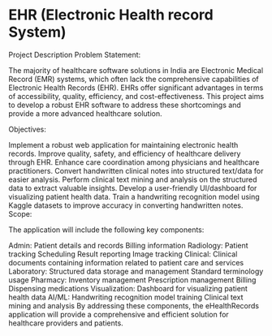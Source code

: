 # EHR (Electronic Health record System)
Project Description
Problem Statement:

The majority of healthcare software solutions in India are Electronic Medical Record (EMR) systems, which often lack the comprehensive capabilities of Electronic Health Records (EHR). EHRs offer significant advantages in terms of accessibility, quality, efficiency, and cost-effectiveness. This project aims to develop a robust EHR software to address these shortcomings and provide a more advanced healthcare solution.

Objectives:

Implement a robust web application for maintaining electronic health records.
Improve quality, safety, and efficiency of healthcare delivery through EHR.
Enhance care coordination among physicians and healthcare practitioners.
Convert handwritten clinical notes into structured text/data for easier analysis.
Perform clinical text mining and analysis on the structured data to extract valuable insights.
Develop a user-friendly UI/dashboard for visualizing patient health data.
Train a handwriting recognition model using Kaggle datasets to improve accuracy in converting handwritten notes.
Scope:

The application will include the following key components:

Admin:
Patient details and records
Billing information
Radiology:
Patient tracking
Scheduling
Result reporting
Image tracking
Clinical:
Clinical documents containing information related to patient care and services
Laboratory:
Structured data storage and management
Standard terminology usage
Pharmacy:
Inventory management
Prescription management
Billing
Dispensing medications
Visualization:
Dashboard for visualizing patient health data
AI/ML:
Handwriting recognition model training
Clinical text mining and analysis
By addressing these components, the eHealthRecords application will provide a comprehensive and efficient solution for healthcare providers and patients.
